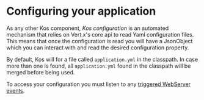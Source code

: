 # Configuring your application
As any other Kos component, _Kos configuration_ is an automated mechanism that
relies on Vert.x's core api to read Yaml configuration files. This means that once
the configuration is read you will have a JsonObject which you can interact with
and read the desired configuration property. 

By default, Kos will for a file called `application.yml` in the classpath. In case
more than one is found, all `application.yml` found in the classpath will be merged
before being used.

To access your configuration you must listen to any [triggered WebServer events](../12-internal-deployment-events/#web-server-events).
